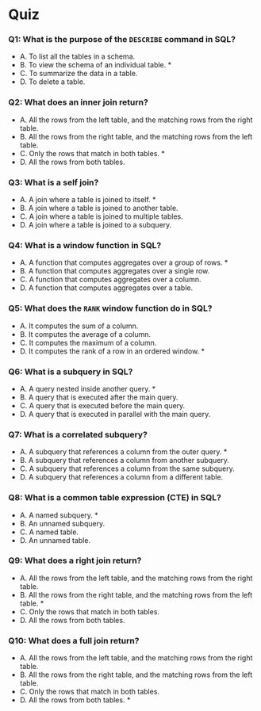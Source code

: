 # Quiz

### Q1: What is the purpose of the `DESCRIBE` command in SQL?

- A. To list all the tables in a schema.
- B. To view the schema of an individual table. \*
- C. To summarize the data in a table.
- D. To delete a table.

### Q2: What does an inner join return?

- A. All the rows from the left table, and the matching rows from the right table.
- B. All the rows from the right table, and the matching rows from the left table.
- C. Only the rows that match in both tables. \*
- D. All the rows from both tables.

### Q3: What is a self join?

- A. A join where a table is joined to itself. \*
- B. A join where a table is joined to another table.
- C. A join where a table is joined to multiple tables.
- D. A join where a table is joined to a subquery.

### Q4: What is a window function in SQL?

- A. A function that computes aggregates over a group of rows. \*
- B. A function that computes aggregates over a single row.
- C. A function that computes aggregates over a column.
- D. A function that computes aggregates over a table.

### Q5: What does the `RANK` window function do in SQL?

- A. It computes the sum of a column.
- B. It computes the average of a column.
- C. It computes the maximum of a column.
- D. It computes the rank of a row in an ordered window. \*

### Q6: What is a subquery in SQL?

- A. A query nested inside another query. \*
- B. A query that is executed after the main query.
- C. A query that is executed before the main query.
- D. A query that is executed in parallel with the main query.

### Q7: What is a correlated subquery?

- A. A subquery that references a column from the outer query. \*
- B. A subquery that references a column from another subquery.
- C. A subquery that references a column from the same subquery.
- D. A subquery that references a column from a different table.

### Q8: What is a common table expression (CTE) in SQL?

- A. A named subquery. \*
- B. An unnamed subquery.
- C. A named table.
- D. An unnamed table.

### Q9: What does a right join return?

- A. All the rows from the left table, and the matching rows from the right table.
- B. All the rows from the right table, and the matching rows from the left table. \*
- C. Only the rows that match in both tables.
- D. All the rows from both tables.

### Q10: What does a full join return?

- A. All the rows from the left table, and the matching rows from the right table.
- B. All the rows from the right table, and the matching rows from the left table.
- C. Only the rows that match in both tables.
- D. All the rows from both tables. \*
